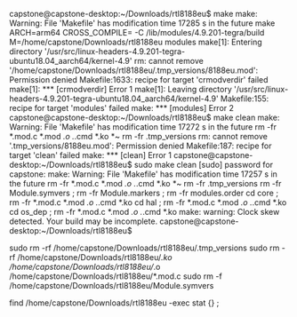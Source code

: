capstone@capstone-desktop:~/Downloads/rtl8188eu$ make
make: Warning: File 'Makefile' has modification time 17285 s in the future
make ARCH=arm64 CROSS_COMPILE= -C /lib/modules/4.9.201-tegra/build M=/home/capstone/Downloads/rtl8188eu  modules
make[1]: Entering directory '/usr/src/linux-headers-4.9.201-tegra-ubuntu18.04_aarch64/kernel-4.9'
rm: cannot remove '/home/capstone/Downloads/rtl8188eu/.tmp_versions/8188eu.mod': Permission denied
Makefile:1633: recipe for target 'crmodverdir' failed
make[1]: *** [crmodverdir] Error 1
make[1]: Leaving directory '/usr/src/linux-headers-4.9.201-tegra-ubuntu18.04_aarch64/kernel-4.9'
Makefile:155: recipe for target 'modules' failed
make: *** [modules] Error 2
capstone@capstone-desktop:~/Downloads/rtl8188eu$ make clean
make: Warning: File 'Makefile' has modification time 17272 s in the future
rm -fr *.mod.c *.mod *.o .*.cmd *.ko *~
rm -fr .tmp_versions
rm: cannot remove '.tmp_versions/8188eu.mod': Permission denied
Makefile:187: recipe for target 'clean' failed
make: *** [clean] Error 1
capstone@capstone-desktop:~/Downloads/rtl8188eu$ sudo make clean
[sudo] password for capstone: 
make: Warning: File 'Makefile' has modification time 17257 s in the future
rm -fr *.mod.c *.mod *.o .*.cmd *.ko *~
rm -fr .tmp_versions
rm -fr Module.symvers ; rm -fr Module.markers ; rm -fr modules.order
cd core ; rm -fr *.mod.c *.mod *.o .*.cmd *.ko
cd hal ; rm -fr *.mod.c *.mod *.o .*.cmd *.ko
cd os_dep ; rm -fr *.mod.c *.mod *.o .*.cmd *.ko
make: warning:  Clock skew detected.  Your build may be incomplete.
capstone@capstone-desktop:~/Downloads/rtl8188eu$ 





sudo rm -rf /home/capstone/Downloads/rtl8188eu/.tmp_versions
sudo rm -rf /home/capstone/Downloads/rtl8188eu/*.ko /home/capstone/Downloads/rtl8188eu/*.o /home/capstone/Downloads/rtl8188eu/*.mod.c
sudo rm -f /home/capstone/Downloads/rtl8188eu/Module.symvers


find /home/capstone/Downloads/rtl8188eu -exec stat {} \;
